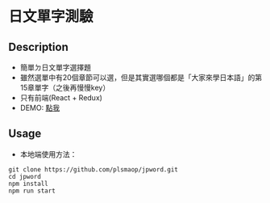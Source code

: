 # 日文單字測驗
## Description
* 簡單ㄉ日文單字選擇題
* 雖然選單中有20個章節可以選，但是其實選哪個都是「大家來學日本語」的第15章單字（之後再慢慢key）
* 只有前端(React + Redux)
* DEMO: [點我](https://www.csie.ntu.edu.tw/~b03102082/jpword/#/)
## Usage
* 本地端使用方法：
```
git clone https://github.com/plsmaop/jpword.git
cd jpword
npm install
npm run start
```
